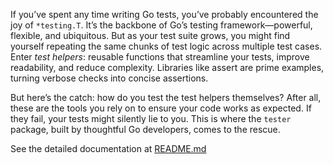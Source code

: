If you’ve spent any time writing Go tests, you’ve probably encountered the joy 
of `*testing.T`. It’s the backbone of Go’s testing framework—powerful, flexible, 
and ubiquitous. But as your test suite grows, you might find yourself repeating
the same chunks of test logic across multiple test cases. Enter _test helpers_:
reusable functions that streamline your tests, improve readability, and reduce
complexity. Libraries like assert are prime examples, turning verbose checks
into concise assertions.

But here’s the catch: how do you test the test helpers themselves? After all,
these are the tools you rely on to ensure your code works as expected. If they
fail, your tests might silently lie to you. This is where the `tester` package,
built by thoughtful Go developers, comes to the rescue. 

See the detailed documentation at [README.md](pkg/tester/README.md)
